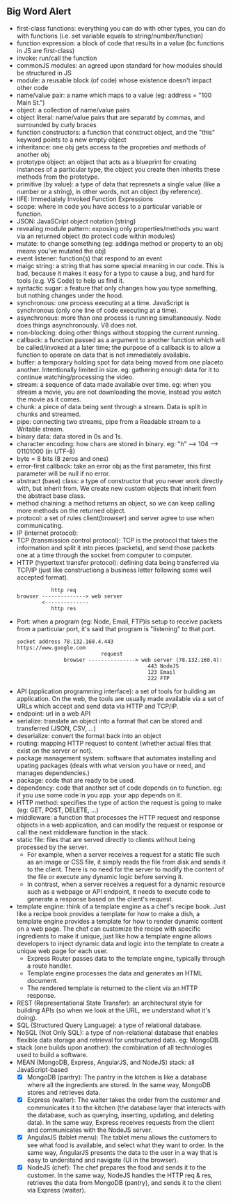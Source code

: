 ## Big Word Alert

- first-class functions: everything you can do with other types, you can do with functions (i.e. set variable equals to string/number/function)
- function expression: a block of code that results in a value (bc functions in JS are first-class)
- invoke: run/call the function
- commonJS modules: an agreed upon standard for how modules should be structured in JS
- module: a reusable block (of code) whose existence doesn't impact other code
- name/value pair: a name which maps to a value (eg: address = "100 Main St.")
- object: a collection of name/value pairs
- object literal: name/value pairs that are separatd by commas, and surrounded by curly braces
- function constructors: a function that construct object, and the "this" keyword points to a new empty object
- inheritance: one obj gets access to the propreties and methods of another obj
- prototype object: an object that acts as a blueprint for creating instances of a particular type, the object you create then inherits these methods from the prototype.
- primitive (by value): a type of data that represnets a single value (like a number or a string), in other words, not an object (by reference).
- IIFE: Immediately Invoked Function Expressions
- scope: where in code you have access to a particular variable or function.
- JSON: JavaSCript object notation (string)
- revealing module pattern: exposing only properties/methods you want via an returned object (to protect code within modules)
- mutate: to change something (eg: addinga method or property to an obj means you've mutated the obj)
- event listener: function(s) that respond to an event
- maigc string: a string that has some special meaning in our code. This is bad, because it makes it easy for a typo to cause a bug, and hard for tools (e.g. VS Code) to help us find it.
- syntactic sugar: a feature that only changes how you type something, but nothing changes under the hood.
- synchronous: one process executing at a time. JavaScript is synchronous (only one line of code executing at a time).
- asynchronous: more than one process is running simultaneously. Node does things asynchronously. V8 does not.
- non-blocking: doing other things without stopping the current running.
- callback: a function passed as a argument to another function which will be called/invoked at a later time; the purpose of a callback is to allow a function to operate on data that is not immediately available.
- buffer: a temporary holding spot for data being moved from one placeto another. Intentionally limited in size. eg: gathering enough data for it to continue watching/processing the video.
- stream: a sequence of data made available over time. eg: when you stream a movie, you are not downloading the movie, instead you watch the movie as it comes.
- chunk: a piece of data being sent through a stream. Data is split in chunks and streamed.
- pipe: connecting two streams, pipe from a Readable stream to a Writable stream.
- binary data: data stored in 0s and 1s.
- character encoding: how chars are stored in binary. eg: "h" --> 104 --> 01101000 (in UTF-8)
- byte = 8 bits (8 zeros and ones)
- error-first callback: take an error obj as the first parameter, this first parameter will be null if no error.
- abstract (base) class: a type of constructor that you never work directly with, but inherit from. We create new custom objects that inherit from the abstract base class.
- method chaining: a method returns an object, so we can keep calling more methods on the returned object.
- protocol: a set of rules client(browser) and server agree to use when communicating.
- IP (internet protocol):
- TCP (transmission control protocol): TCP is the protocol that takes the information and split it into pieces (packets), and send those packets one at a time through the socket from computer to computer.
- HTTP (hypertext transfer protocol): defining data being transferred via TCP/IP (just like constructiong a business letter following some well accepted format).
  ```
             http req
  browser --------------> web server
          <--------------
             http res
  ```
- Port: when a program (eg: Node, Email, FTP)is setup to receive packets from a particular port, it's said that program is "listening" to that port.
  ```
  socket address 78.132.160.4.443
  https://www.google.com
                             request
                 browser ---------------> web server (78.132.160.4):
                                            443 NodeJS
                                            123 Email
                                            222 FTP
  ```
- API (application programming interface): a set of tools for building an application. On the web, the tools are usually made available via a set of URLs which accept and send data via HTTP and TCP/IP.
- endpoint: url in a web API
- serialize: translate an object into a format that can be stored and transferred (JSON, CSV, ...)
- deserialize: convert the format back into an object
- routing: mapping HTTP request to content (whether actual files that exist on the server or not).
- package management system: software that automates installing and upating packages (deals with what version you have or need, and manages dependencies.)
- package: code that are ready to be used.
- dependency: code that another set of code depends on to function. eg: if you use some code in you app. your app depends on it.
- HTTP method: specifies the type of action the request is going to make (eg: GET, POST, DELETE, ...)
- middleware: a function that processes the HTTP request and response objects in a web application, and can modify the request or response or call the next middleware function in the stack.
- static file: files that are served directly to clients without being processed by the server.
  - For example, when a server receives a request for a static file such as an image or CSS file, it simply reads the file from disk and sends it to the client. There is no need for the server to modify the content of the file or execute any dynamic logic before serving it.
  - In contrast, when a server receives a request for a dynamic resource such as a webpage or API endpoint, it needs to execute code to generate a response based on the client's request.
- template engine: think of a template engine as a chef's recipe book. Just like a recipe book provides a template for how to make a dish, a template engine provides a template for how to render dynamic content on a web page. The chef can customize the recipe with specific ingredients to make it unique, just like how a template engine allows developers to inject dynamic data and logic into the template to create a unique web page for each user.
  - Express Router passes data to the template engine, typically through a route handler.
  - Template engine processes the data and generates an HTML document.
  - The rendered template is returned to the client via an HTTP response.
- REST (Representational State Transfer): an architectural style for building APIs (so when we look at the URL, we understand what it's doing).
- SQL (Structured Query Language): a type of relational database.
- NoSQL (Not Only SQL): a type of non-relational database that enables flexible data storage and retrieval for unstructured data. eg: MongoDB.
- stack (one builds upon another): the combination of all technologies used to build a software.
- MEAN (MongoDB, Express, AngularJS, and NodeJS) stack: all JavaScript-based
  - [x] MongoDB (pantry): The pantry in the kitchen is like a database where all the ingredients are stored. In the same way, MongoDB stores and retrieves data.
  - [x] Express (waiter): The waiter takes the order from the customer and communicates it to the kitchen (the database layer that interacts with the database, such as querying, inserting, updating, and deleting data). In the same way, Express receives requests from the client and communicates with the NodeJS server.
  - [x] AngularJS (tablet menu): The tablet menu allows the customers to see what food is available, and select what they want to order. In the same way, AngularJS presents the data to the user in a way that is easy to understand and navigate (UI in the browser).
  - [x] NodeJS (chef): The chef prepares the food and sends it to the customer. In the same way, NodeJS handles the HTTP req & res, retrieves the data from MongoDB (pantry), and sends it to the client via Express (waiter).
